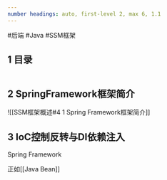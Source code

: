 ```yaml
---
number headings: auto, first-level 2, max 6, 1.1
---
```

#后端 #Java #SSM框架

## 1 目录

```toc
```

## 2 SpringFramework框架简介

![[SSM框架概述#4 1 Spring Framework框架简介]]

## 3 IoC控制反转与DI依赖注入

Spring Framework


正如[[Java Bean]]






